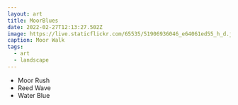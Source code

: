 ```yaml
---
layout: art
title: MoorBlues
date: 2022-02-27T12:13:27.502Z
image: https://live.staticflickr.com/65535/51906936046_e64061ed55_h_d.jpg
caption: Moor Walk
tags:
  - art
  - landscape
---
```

* Moor Rush
* Reed Wave
* Water Blue